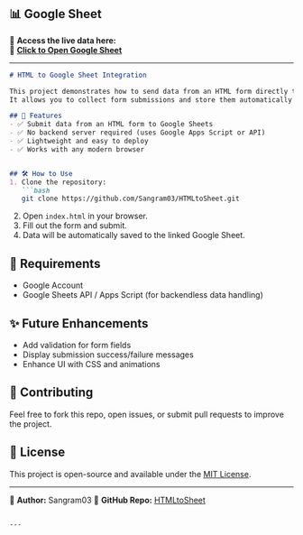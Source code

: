 ## 📊 Google Sheet  
🚀 **Access the live data here:**  
🔗 [**Click to Open Google Sheet**](https://docs.google.com/spreadsheets/d/1j-umDZxyXL4ct5whnhY6SDBTqU_CQRJm9ipIdTwKMn0/edit?usp=sharing)

---

```markdown
# HTML to Google Sheet Integration

This project demonstrates how to send data from an HTML form directly to a Google Sheet using a simple web interface.  
It allows you to collect form submissions and store them automatically in a Google Spreadsheet.

## 🚀 Features
- ✅ Submit data from an HTML form to Google Sheets  
- ✅ No backend server required (uses Google Apps Script or API)  
- ✅ Lightweight and easy to deploy  
- ✅ Works with any modern browser  


## 🛠️ How to Use
1. Clone the repository:
   ```bash
   git clone https://github.com/Sangram03/HTMLtoSheet.git
````

2. Open `index.html` in your browser.
3. Fill out the form and submit.
4. Data will be automatically saved to the linked Google Sheet.

## 📌 Requirements

* Google Account
* Google Sheets API / Apps Script (for backendless data handling)

## ✨ Future Enhancements

* Add validation for form fields
* Display submission success/failure messages
* Enhance UI with CSS and animations

## 🤝 Contributing

Feel free to fork this repo, open issues, or submit pull requests to improve the project.

## 📄 License

This project is open-source and available under the [MIT License](LICENSE).

---

🔹 **Author:** Sangram03
🔹 **GitHub Repo:** [HTMLtoSheet](https://github.com/Sangram03/HTMLtoSheet)

```

---

